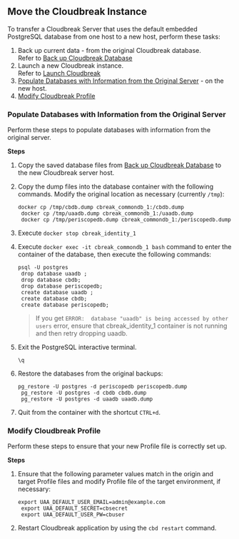 ## Move the Cloudbreak Instance

To transfer a Cloudbreak Server that uses the default embedded PostgreSQL database from one host to a new host, perform these tasks:

1. Back up current data - from the original Cloudbreak database.  
    Refer to [Back up Cloudbreak Database](cb-db.md#back-up-cloudbreak-database)   
2. Launch a new Cloudbreak instance.  
    Refer to [Launch Cloudbreak](index.md#launch-cloudbreak)   
3. [Populate Databases with Information from the Original Server](#populate-databases-with-information-from-the-original-server) - on the new host.  
4. [Modify Cloudbreak Profile](#modify-cloudbreak-profile)  


### Populate Databases with Information from the Original Server

Perform these steps to populate databases with information from the original server.

**Steps**

1. Copy the saved database files from [Back up Cloudbreak Database](cb-db.md#back-up-cloudbreak-database) to the new Cloudbreak server host.

2. Copy the dump files into the database container with the following commands. Modify the original location as necessary (currently `/tmp`):

    <pre><small>docker cp /tmp/cbdb.dump cbreak_commondb_1:/cbdb.dump
    docker cp /tmp/uaadb.dump cbreak_commondb_1:/uaadb.dump
    docker cp /tmp/periscopedb.dump cbreak_commondb_1:/periscopedb.dump</small></pre>
   
3. Execute `docker stop cbreak_identity_1`

4. Execute `docker exec -it cbreak_commondb_1 bash` command to enter the container of the database, then execute the following commands:
   
    <pre><small>psql -U postgres
    drop database uaadb ;
    drop database cbdb;
    drop database periscopedb;
    create database uaadb ;
    create database cbdb;
    create database periscopedb;</small></pre>
 
    > If you get `ERROR:  database "uaadb" is being accessed by other users` error, ensure that    cbreak_identity_1 container is not running and then retry dropping uaadb.  

5. Exit the PostgreSQL interactive terminal.
    <pre><small>\q</small></pre> 
     
6. Restore the databases from the original backups:
   
    <pre><small>pg_restore -U postgres -d periscopedb periscopedb.dump
    pg_restore -U postgres -d cbdb cbdb.dump
    pg_restore -U postgres -d uaadb uaadb.dump</small></pre>
   
7. Quit from the container with the shortcut `CTRL+d`.     


### Modify Cloudbreak Profile

Perform these steps to ensure that your new Profile file is correctly set up. 

**Steps**

1. Ensure that the following parameter values match in the origin and target Profile files and modify Profile file of the target environment, if necessary:

    <pre><small>export UAA_DEFAULT_USER_EMAIL=admin@example.com
    export UAA_DEFAULT_SECRET=cbsecret
    export UAA_DEFAULT_USER_PW=cbuser</small></pre>
    
2. Restart Cloudbreak application by using the `cbd restart` command.  
 

